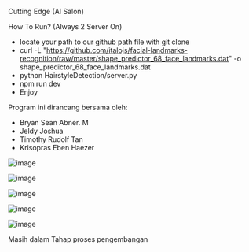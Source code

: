 
Cutting Edge (AI Salon)

How To Run? (Always 2 Server On)

- locate your path to our github path file with git clone
- curl -L "https://github.com/italojs/facial-landmarks-recognition/raw/master/shape_predictor_68_face_landmarks.dat" -o shape_predictor_68_face_landmarks.dat
- python HairstyleDetection/server.py 
- npm run dev
- Enjoy


Program ini dirancang bersama oleh: 
- Bryan Sean Abner. M
- Jeldy Joshua
- Timothy Rudolf Tan
- Krisopras Eben Haezer



![image](https://github.com/user-attachments/assets/b23fb1f7-7c54-462d-b05c-ccea3fa06dec)

![image](https://github.com/user-attachments/assets/31718118-fd1f-408e-ab09-c63adb47eb04)

![image](https://github.com/user-attachments/assets/c3efa1eb-47fb-41c7-88a2-233b478559df)

![image](https://github.com/user-attachments/assets/e2ace6cc-036b-478d-abd0-c2c4fdd42fd2)

![image](https://github.com/user-attachments/assets/a30346cc-9478-4ea0-ac0e-4ce58d9eced9)






Masih dalam Tahap proses pengembangan 

